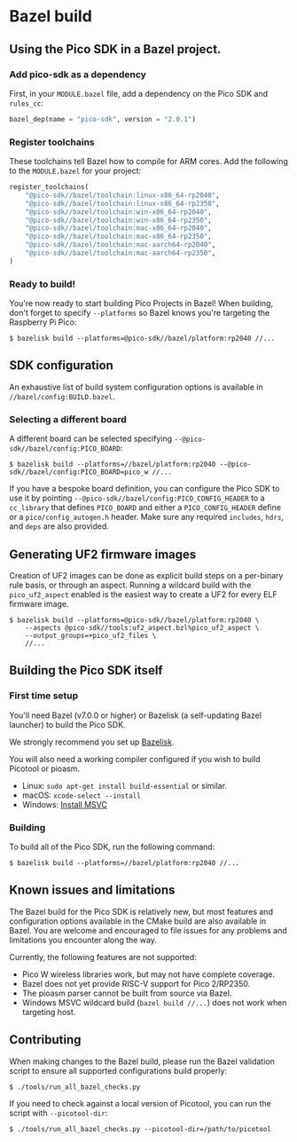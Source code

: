 # Bazel build

## Using the Pico SDK in a Bazel project.

### Add pico-sdk as a dependency
First, in your `MODULE.bazel` file, add a dependency on the Pico SDK and
`rules_cc`:
```python
bazel_dep(name = "pico-sdk", version = "2.0.1")
```

### Register toolchains
These toolchains tell Bazel how to compile for ARM cores. Add the following
to the `MODULE.bazel` for your project:
```python
register_toolchains(
    "@pico-sdk//bazel/toolchain:linux-x86_64-rp2040",
    "@pico-sdk//bazel/toolchain:linux-x86_64-rp2350",
    "@pico-sdk//bazel/toolchain:win-x86_64-rp2040",
    "@pico-sdk//bazel/toolchain:win-x86_64-rp2350",
    "@pico-sdk//bazel/toolchain:mac-x86_64-rp2040",
    "@pico-sdk//bazel/toolchain:mac-x86_64-rp2350",
    "@pico-sdk//bazel/toolchain:mac-aarch64-rp2040",
    "@pico-sdk//bazel/toolchain:mac-aarch64-rp2350",
)
```

### Ready to build!
You're now ready to start building Pico Projects in Bazel! When building,
don't forget to specify `--platforms` so Bazel knows you're targeting the
Raspberry Pi Pico:
```console
$ bazelisk build --platforms=@pico-sdk//bazel/platform:rp2040 //...
```

## SDK configuration
An exhaustive list of build system configuration options is available in
`//bazel/config:BUILD.bazel`.

### Selecting a different board
A different board can be selected specifying `--@pico-sdk//bazel/config:PICO_BOARD`:
```console
$ bazelisk build --platforms=//bazel/platform:rp2040 --@pico-sdk//bazel/config:PICO_BOARD=pico_w //...
```

If you have a bespoke board definition, you can configure the Pico SDK to use it
by pointing `--@pico-sdk//bazel/config:PICO_CONFIG_HEADER` to a `cc_library`
that defines `PICO_BOARD` and either a `PICO_CONFIG_HEADER` define or a
`pico/config_autogen.h` header. Make sure any required `includes`, `hdrs`, and
`deps` are also provided.

## Generating UF2 firmware images
Creation of UF2 images can be done as explicit build steps on a per-binary
rule basis, or through an aspect. Running a wildcard build with the
`pico_uf2_aspect` enabled is the easiest way to create a UF2 for every ELF
firmware image.

```console
$ bazelisk build --platforms=@pico-sdk//bazel/platform:rp2040 \
    --aspects @pico-sdk//tools:uf2_aspect.bzl%pico_uf2_aspect \
    --output_groups=+pico_uf2_files \
    //...
```

## Building the Pico SDK itself

### First time setup
You'll need Bazel (v7.0.0 or higher) or Bazelisk (a self-updating Bazel
launcher) to build the Pico SDK.

We strongly recommend you set up
[Bazelisk](https://bazel.build/install/bazelisk).

You will also need a working compiler configured if you wish to build Picotool
or pioasm.

* Linux: `sudo apt-get install build-essential` or similar.
* macOS: `xcode-select --install`
* Windows: [Install MSVC](https://visualstudio.microsoft.com/vs/features/cplusplus/)

### Building
To build all of the Pico SDK, run the following command:
```console
$ bazelisk build --platforms=//bazel/platform:rp2040 //...
```

## Known issues and limitations
The Bazel build for the Pico SDK is relatively new, but most features and
configuration options available in the CMake build are also available in Bazel.
You are welcome and encouraged to file issues for any problems and limitations
you encounter along the way.

Currently, the following features are not supported:

* Pico W wireless libraries work, but may not have complete coverage.
* Bazel does not yet provide RISC-V support for Pico 2/RP2350.
* The pioasm parser cannot be built from source via Bazel.
* Windows MSVC wildcard build (`bazel build //...`) does not work when targeting
  host.

## Contributing
When making changes to the Bazel build, please run the Bazel validation script
to ensure all supported configurations build properly:

```console
$ ./tools/run_all_bazel_checks.py
```

If you need to check against a local version of Picotool, you can run the script
with `--picotool-dir`:

```console
$ ./tools/run_all_bazel_checks.py --picotool-dir=/path/to/picotool
```
